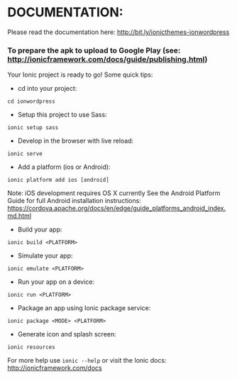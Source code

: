 # DOCUMENTATION:
Please read the documentation here: http://bit.ly/ionicthemes-ionwordpress


### To prepare the apk to upload to Google Play (see: http://ionicframework.com/docs/guide/publishing.html)


Your Ionic project is ready to go! Some quick tips:

* cd into your project:
```
cd ionwordpress
```

* Setup this project to use Sass:
```
ionic setup sass
```

* Develop in the browser with live reload:
```
ionic serve
```

* Add a platform (ios or Android):
```
ionic platform add ios [android]
```

Note: iOS development requires OS X currently
See the Android Platform Guide for full Android installation instructions:
https://cordova.apache.org/docs/en/edge/guide_platforms_android_index.md.html

* Build your app:
```
ionic build <PLATFORM>
```

* Simulate your app:
```
ionic emulate <PLATFORM>
```

* Run your app on a device:
```
ionic run <PLATFORM>
```

* Package an app using Ionic package service:
```
ionic package <MODE> <PLATFORM>
```

* Generate icon and splash screen:
```
ionic resources
```

For more help use ```ionic --help``` or visit the Ionic docs: http://ionicframework.com/docs
